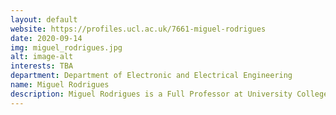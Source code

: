 ```yaml
---
layout: default
website: https://profiles.ucl.ac.uk/7661-miguel-rodrigues
date: 2020-09-14
img: miguel_rodrigues.jpg
alt: image-alt
interests: TBA
department: Department of Electronic and Electrical Engineering
name: Miguel Rodrigues
description: Miguel Rodrigues is a Full Professor at University College London, where he is also the Director of the MSc in Integrated Machine Learning Systems. Miguel has also previously held various appointments with various institutions worldwide including Cambridge University, Princeton University, Duke University, and the University of Porto, Portugal. His research work lies in the general areas of information theory, information processing, and machine learning.
---
```

